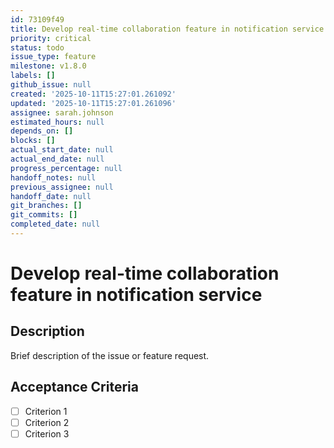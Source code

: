 ```yaml
---
id: 73109f49
title: Develop real-time collaboration feature in notification service
priority: critical
status: todo
issue_type: feature
milestone: v1.8.0
labels: []
github_issue: null
created: '2025-10-11T15:27:01.261092'
updated: '2025-10-11T15:27:01.261096'
assignee: sarah.johnson
estimated_hours: null
depends_on: []
blocks: []
actual_start_date: null
actual_end_date: null
progress_percentage: null
handoff_notes: null
previous_assignee: null
handoff_date: null
git_branches: []
git_commits: []
completed_date: null
---
```


# Develop real-time collaboration feature in notification service

## Description

Brief description of the issue or feature request.

## Acceptance Criteria

- [ ] Criterion 1
- [ ] Criterion 2
- [ ] Criterion 3